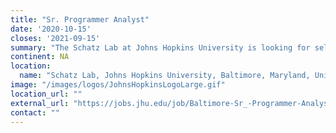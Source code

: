 ```yaml
---
title: "Sr. Programmer Analyst"
date: '2020-10-15'
closes: '2021-09-15'
summary: "The Schatz Lab at Johns Hopkins University is looking for self-driven individuals that can work independently to fill multiple software development positions on the Galaxy Project; and Ambitious individuals to fill a programmer analyst position working on the Galaxy and [AnVIL](https://anvilproject.org/) projects."
continent: NA
location:
  name: "Schatz Lab, Johns Hopkins University, Baltimore, Maryland, United States"
image: "/images/logos/JohnsHopkinsLogoLarge.gif"
location_url: ""
external_url: "https://jobs.jhu.edu/job/Baltimore-Sr_-Programmer-Analyst-MD-21218/666390700/"
contact: ""
---
```

